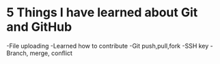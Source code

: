 # 5 Things I have learned about Git and GitHub
-File uploading
-Learned how to contribute
-Git push,pull,fork
-SSH key
-Branch, merge, conflict
